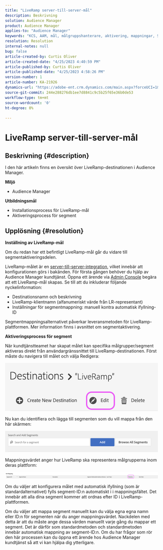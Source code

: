 ```yaml
---
title: "LiveRamp server-till-server-mål"
description: Beskrivning
solution: Audience Manager
product: Audience Manager
applies-to: "Audience Manager"
keywords: "KCS, AAM, mål, målgruppshanterare, aktivering, mappningar, S2S, server-till-server"
resolution: Resolution
internal-notes: null
bug: false
article-created-by: Curtis Oliver
article-created-date: "4/25/2023 4:40:59 PM"
article-published-by: Curtis Oliver
article-published-date: "4/25/2023 4:58:26 PM"
version-number: 1
article-number: KA-21926
dynamics-url: "https://adobe-ent.crm.dynamics.com/main.aspx?forceUCI=1&pagetype=entityrecord&etn=knowledgearticle&id=c89763f1-87e3-ed11-a7c7-6045bd0065b6"
source-git-commit: 244e288276db1ee7d8841c9c5b25f65e36b0de53
workflow-type: tm+mt
source-wordcount: '0'
ht-degree: 0%

---
```


# LiveRamp server-till-server-mål

## Beskrivning {#description}


I den här artikeln finns en översikt över LiveRamp-destinationen i Audience Manager.

<b>Miljö</b>

- Audience Manager


<b>Utbildningsmål</b>

- Installationsprocess för LiveRamp-mål
- Aktiveringsprocess för segment









## Upplösning {#resolution}


<b>Inställning av LiveRamp-mål</b>

Om du redan har ett befintligt LiveRamp-mål går du vidare till segmentaktiveringsdelen. 

LiveRamp-målet är en [server-till-server-integration](https://experienceleague.adobe.com/docs/audience-manager/user-guide/features/destinations/device-based/device-based-destinations-list.html?lang=en), vilket innebär att konfigurationen görs i bakänden. För första gången behöver du hjälp av Audience Manager kundtjänst. Öppna ett ärende via [Admin Console](https://adminconsole.adobe.com/) begära att ett LiveRamp-mål skapas. Se till att du inkluderar följande nyckelinformation:

- Destinationsnamn och beskrivning
- LiveRamp-klientnamn (alfanumeriskt värde från LR-representant)
- Inställningar för segmentmappning: manuell kontra automatisk ifyllning-ID


Segmentmappningsalternativet påverkar leveransmetoden för LiveRamp-plattformen. Mer information finns i avsnittet om segmentaktivering.



<b>Aktiveringsprocess för segment</b>

När kundtjänstteamet har skapat målet kan specifika målgrupper/segment aktiveras direkt från användargränssnittet till LiveRamp-destinationen. Först måste du navigera till målet och välja Redigera:

![](assets/bd9e9cba-89e3-ed11-a7c7-6045bd0065b6.png)



Nu kan du identifiera och lägga till segmenten som du vill mappa från den här skärmen:

![](assets/d96041d3-89e3-ed11-a7c7-6045bd0065b6.png)

Mappningsvärdet anger hur LiveRamp ska representera målgrupperna inom deras plattform: 

![](assets/75158bf1-89e3-ed11-a7c7-6045bd0065b6.png)

Om du väljer att konfigurera målet med automatisk ifyllning (som är standardalternativet) fylls segment-ID:n automatiskt i i mappningsfältet. Det innebär att alla dina segment kommer att ordnas efter ID i LiveRamp-plattformen.

Om du väljer att mappa segment manuellt kan du välja egna egna namn eller ID:n för segmenten när du anger mappningsvärdet. Nackdelen med detta är att du måste ange dessa värden manuellt varje gång du mappar ett segment. Det är därför som standardmetoden och standardmetoden innebär automatisk mappning av segment-ID:n. Om du har frågor som rör den här processen kan du öppna ett ärende hos Audience Manager kundtjänst så att vi kan hjälpa dig ytterligare.
